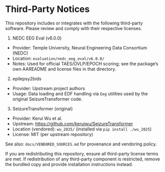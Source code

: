 # Third-Party Notices

This repository includes or integrates with the following third-party software. Please review and comply with their respective licenses.

1) NEDC EEG Eval (v6.0.0)
- Provider: Temple University, Neural Engineering Data Consortium (NEDC)
- Location: `evaluation/nedc_eeg_eval/v6.0.0/`
- Notes: Used for official TAES/OVLP/EPOCH scoring; see the package’s own AAREADME and license files in that directory.

2) epilepsy2bids
- Provider: Upstream project authors
- Usage: Data loading and EDF handling via `Eeg` utilities used by the original SeizureTransformer code.

3) SeizureTransformer (original)
- Provider: Kerui Wu et al.
- Upstream: https://github.com/keruiwu/SeizureTransformer
- Location (vendored): `wu_2025/` (installed via `pip install ./wu_2025`)
- License: MIT (per upstream repository)

See also: `docs/VENDORED_SOURCES.md` for provenance and vendoring policy.

If you are redistributing this repository, ensure all third-party license terms are met. If redistribution of any third-party component is restricted, remove the bundled copy and provide installation instructions instead.

